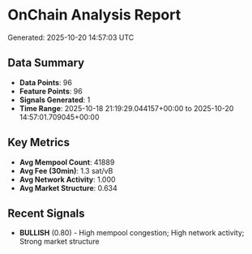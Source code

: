 # OnChain Analysis Report
Generated: 2025-10-20 14:57:03 UTC

## Data Summary
- **Data Points**: 96
- **Feature Points**: 96
- **Signals Generated**: 1
- **Time Range**: 2025-10-18 21:19:29.044157+00:00 to 2025-10-20 14:57:01.709045+00:00

## Key Metrics
- **Avg Mempool Count**: 41889
- **Avg Fee (30min)**: 1.3 sat/vB
- **Avg Network Activity**: 1.000
- **Avg Market Structure**: 0.634

## Recent Signals
- **BULLISH** (0.80) - High mempool congestion; High network activity; Strong market structure
